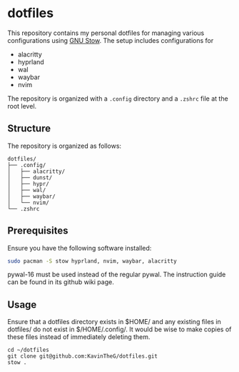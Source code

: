 # dotfiles

This repository contains my personal dotfiles for managing various configurations using [GNU Stow](https://www.gnu.org/software/stow/). The setup includes configurations for 

- alacritty
- hyprland
- wal
- waybar
- nvim
 
 The repository is organized with a `.config` directory and a `.zshrc` file at the root level.

## Structure

The repository is organized as follows:

```plaintext
dotfiles/
├── .config/
│   ├── alacritty/
│   ├── dunst/
│   ├── hypr/
│   ├── wal/
│   ├── waybar/
│   └── nvim/
└── .zshrc
```

## Prerequisites

Ensure you have the following software installed:

  ```bash
  sudo pacman -S stow hyprland, nvim, waybar, alacritty
```

pywal-16 must be used instead of the regular pywal. The instruction guide can be found in its github wiki page.

## Usage

Ensure that a dotfiles directory exists in $HOME/ and any existing files in dotfiles/ do not exist in $/HOME/.config/. It would be wise to make copies of these files instead of immediately deleting them.

```
cd ~/dotfiles
git clone git@github.com:KavinTheG/dotfiles.git
stow .
```